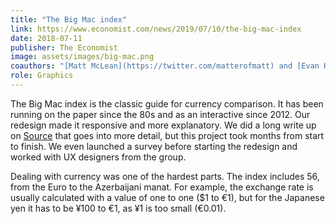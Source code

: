 ```yaml
---
title: "The Big Mac index"
link: https://www.economist.com/news/2019/07/10/the-big-mac-index
date: 2018-07-11
publisher: The Economist
image: assets/images/big-mac.png
coauthors: "[Matt McLean](https://twitter.com/matterofmatt) and [Evan Hensleigh](https://twitter.com/futuraprime)"
role: Graphics
---
```


The Big Mac index is the classic guide for currency comparison. It has been running on the paper since the 80s and as an interactive since 2012. Our redesign made it responsive and more explanatory. We did a long write up on [Source](https://source.opennews.org/articles/how-we-made-new-big-mac-index-interactive/) that goes into more detail, but this project took months from start to finish. We even launched a survey before starting the redesign and worked with UX designers from the group.

Dealing with currency was one of the hardest parts. The index includes 56, from the Euro to the Azerbaijani manat. For example, the exchange rate is usually calculated with a value of one to one (\$1 to €1), but for the Japanese yen it has to be ¥100 to €1, as ¥1 is too small (€0.01).
